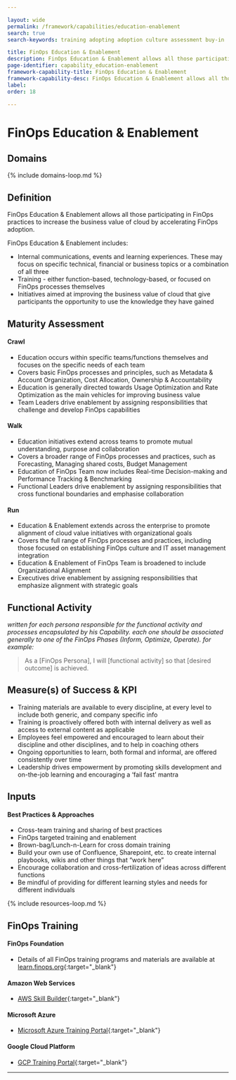 ```yaml
---

layout: wide
permalink: /framework/capabilities/education-enablement
search: true
search-keywords: training adopting adoption culture assessment buy-in

title: FinOps Education & Enablement
description: FinOps Education & Enablement allows all those participating in FinOps practices to increase the business value of cloud by accelerating FinOps adoption.
page-identifier: capability_education-enablement
framework-capability-title: FinOps Education & Enablement
framework-capability-desc: FinOps Education & Enablement allows all those participating in FinOps practices to increase the business value of cloud by accelerating FinOps adoption.
label:
order: 18

---
```


# FinOps Education & Enablement

## Domains
<!-- _x-ref to the FinOps Domain(s) to which this Capability corresponds_ -->
{% include domains-loop.md %}
## Definition
FinOps Education & Enablement allows all those participating in FinOps practices to increase the business value of cloud by accelerating FinOps adoption.

FinOps Education & Enablement includes:
- Internal communications, events and learning experiences.  These may focus on specific technical, financial or business topics or a combination of all three
- Training - either function-based, technology-based, or focused on FinOps processes themselves
- Initiatives aimed at improving the business value of cloud that give participants the opportunity to use the knowledge they have gained


## Maturity Assessment

#### Crawl
- Education occurs within specific teams/functions themselves and focuses on the specific needs of each team
- Covers basic FinOps processes and principles, such as Metadata & Account Organization, Cost Allocation, Ownership & Accountability
- Education is generally directed towards Usage Optimization and Rate Optimization as the main vehicles for improving business value
- Team Leaders drive enablement by assigning responsibilities that challenge and develop FinOps capabilities

#### Walk
- Education initiatives extend across teams to promote mutual understanding, purpose and collaboration
- Covers a broader range of FinOps processes and practices, such as Forecasting, Managing shared costs, Budget Management
- Education of FinOps Team now includes  Real-time Decision-making and Performance Tracking & Benchmarking
- Functional Leaders drive enablement by assigning responsibilities that cross functional boundaries and emphasise collaboration

#### Run
- Education & Enablement extends across the enterprise to promote alignment of cloud value initiatives with organizational goals
- Covers the full range of  FinOps processes and practices, including those focused on establishing FinOps culture and IT asset management integration
- Education & Enablement of FinOps Team is broadened to include  Organizational Alignment
- Executives drive enablement by assigning responsibilities that emphasize alignment with strategic goals


## Functional Activity
_written for each persona responsible for the functional activity and processes encapsulated by his Capability.  each one should be associated generally to one of the FinOps Phases (Inform, Optimize, Operate). for example:_
>As a [FinOps Persona], I will [functional activity] so that [desired outcome] is achieved.


## Measure(s) of Success & KPI
- Training materials are available to every discipline, at every level to include both generic, and company specific info
- Training is proactively offered both with internal delivery as well as access to external content as applicable
- Employees feel empowered and encouraged to learn about their discipline and other disciplines, and to help in coaching others
- Ongoing opportunities to learn, both formal and informal, are offered consistently over time
- Leadership drives empowerment by promoting skills development and on-the-job learning and encouraging a ‘fail fast’ mantra


## Inputs

#### Best Practices & Approaches
- Cross-team training and sharing of best practices
- FinOps targeted training and enablement
- Brown-bag/Lunch-n-Learn for cross domain training
- Build your own use of Confluence, Sharepoint, etc. to create internal playbooks, wikis and other things that “work here”
- Encourage collaboration and cross-fertilization of ideas across different functions
- Be mindful of providing for different learning styles and needs for different individuals


{% include resources-loop.md %}


## FinOps Training

#### FinOps Foundation
- Details of all FinOps training programs and materials are available at [learn.finops.org](https://learn.finops.org/){:target="_blank"}


#### Amazon Web Services
- [AWS Skill Builder](https://explore.skillbuilder.aws/learn/external-ecommerce;view=none?ctldoc-catalog-0=se-finops){:target="_blank"}


#### Microsoft Azure
- [Microsoft Azure Training Portal](https://docs.microsoft.com/en-us/search/?terms=cloud%20cost%20management%20azure&products=%2Fdevrel%2F68ec7f3a-2bc6-459f-b959-19beb729907d&category=Learn){:target="_blank"}


#### Google Cloud Platform
- [GCP Training Portal](https://www.google.com/search?q=%22cost+management%22+site%3Acloudskillsboost.google&newwindow=1&ei=pCmEYt-uKuCHptQP2Nu6qAM&ved=0ahUKEwjfkLWj0uf3AhXgg4kEHditDjUQ4dUDCA4&uact=5&oq=%22cost+management%22+site%3Acloudskillsboost.google&gs_lcp=Cgdnd3Mtd2l6EANKBAhBGAFKBAhGGABQsw1YqyZg7SpoAnAAeACAAWGIAfgKkgECMTeYAQCgAQHAAQE&sclient=gws-wiz){:target="_blank"}


---
